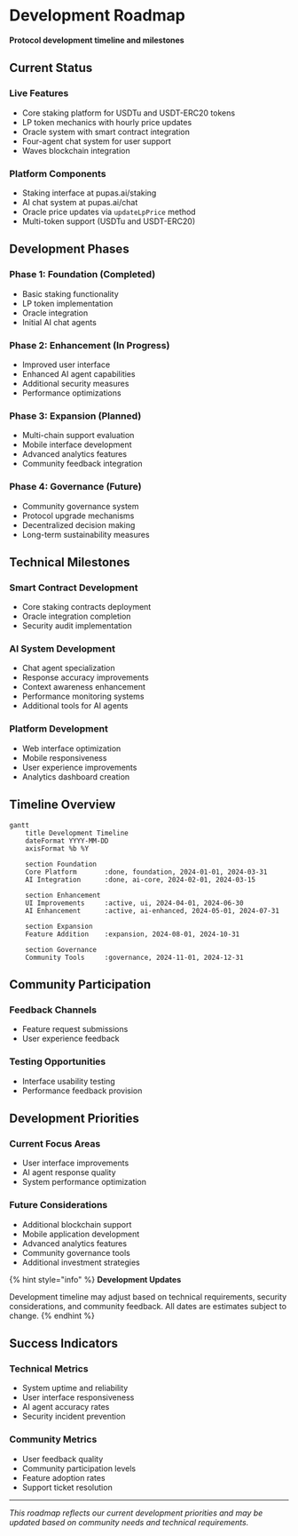 # Development Roadmap

**Protocol development timeline and milestones**

## Current Status

### Live Features

- Core staking platform for USDTu and USDT-ERC20 tokens
- LP token mechanics with hourly price updates
- Oracle system with smart contract integration
- Four-agent chat system for user support
- Waves blockchain integration

### Platform Components

- Staking interface at pupas.ai/staking
- AI chat system at pupas.ai/chat
- Oracle price updates via `updateLpPrice` method
- Multi-token support (USDTu and USDT-ERC20)

## Development Phases

### Phase 1: Foundation (Completed)

- Basic staking functionality
- LP token implementation
- Oracle integration
- Initial AI chat agents

### Phase 2: Enhancement (In Progress)

- Improved user interface
- Enhanced AI agent capabilities
- Additional security measures
- Performance optimizations

### Phase 3: Expansion (Planned)

- Multi-chain support evaluation
- Mobile interface development
- Advanced analytics features
- Community feedback integration

### Phase 4: Governance (Future)

- Community governance system
- Protocol upgrade mechanisms
- Decentralized decision making
- Long-term sustainability measures

## Technical Milestones

### Smart Contract Development

- Core staking contracts deployment
- Oracle integration completion
- Security audit implementation

### AI System Development

- Chat agent specialization
- Response accuracy improvements
- Context awareness enhancement
- Performance monitoring systems
- Additional tools for AI agents

### Platform Development

- Web interface optimization
- Mobile responsiveness
- User experience improvements
- Analytics dashboard creation

## Timeline Overview

```mermaid
gantt
    title Development Timeline
    dateFormat YYYY-MM-DD
    axisFormat %b %Y
    
    section Foundation
    Core Platform       :done, foundation, 2024-01-01, 2024-03-31
    AI Integration      :done, ai-core, 2024-02-01, 2024-03-15
    
    section Enhancement
    UI Improvements     :active, ui, 2024-04-01, 2024-06-30
    AI Enhancement      :active, ai-enhanced, 2024-05-01, 2024-07-31
    
    section Expansion
    Feature Addition    :expansion, 2024-08-01, 2024-10-31
    
    section Governance
    Community Tools     :governance, 2024-11-01, 2024-12-31
```

## Community Participation

### Feedback Channels

- Feature request submissions
- User experience feedback

### Testing Opportunities

- Interface usability testing
- Performance feedback provision

## Development Priorities

### Current Focus Areas

- User interface improvements
- AI agent response quality
- System performance optimization

### Future Considerations

- Additional blockchain support
- Mobile application development
- Advanced analytics features
- Community governance tools
- Additional investment strategies

{% hint style="info" %}
**Development Updates**

Development timeline may adjust based on technical requirements, security considerations, and community feedback. All dates are estimates subject to change.
{% endhint %}

## Success Indicators

### Technical Metrics

- System uptime and reliability
- User interface responsiveness
- AI agent accuracy rates
- Security incident prevention

### Community Metrics

- User feedback quality
- Community participation levels
- Feature adoption rates
- Support ticket resolution

---

*This roadmap reflects our current development priorities and may be updated based on community needs and technical requirements.* 